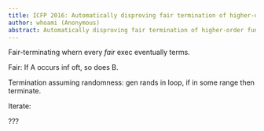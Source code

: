 ```yaml
---
title: ICFP 2016: Automatically disproving fair termination of higher-order functional programs
author: whoami (Anonymous)
abstract: Automatically disproving fair termination of higher-order functional programs
---
```


Fair-terminating whern every *fair* exec eventually terms.

Fair: If A occurs inf oft, so does B.

Termination assuming randomness: gen rands in loop, if in some range then terminate.

Iterate:

???
